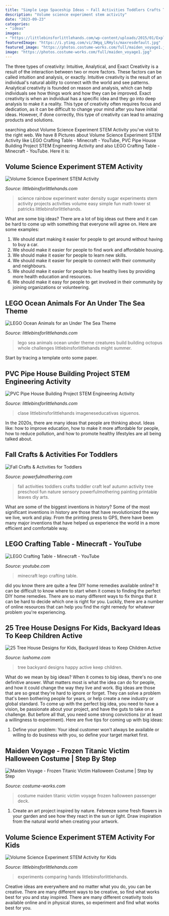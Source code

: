 ```yaml
---
title: "Simple Lego Spaceship Ideas ~ Fall Activities Toddlers Crafts Toddler Craft Leaf Autumn Activity Tree Preschool Fun Nature Sensory Powerfulmothering Painting Printable Leaves Diy Arts"
description: "Volume science experiment stem activity"
date: "2023-09-23"
categories:
- "ideas"
images:
- "https://littlebinsforlittlehands.com/wp-content/uploads/2015/01/Exploring-Volume-Science-Experiment-Dry-rice-Measuring-comparing-volume-731x1024.jpg"
featuredImage: "https://i.ytimg.com/vi/3Wgq_LRHyls/maxresdefault.jpg"
featured_image: "https://photos.costume-works.com/full/maiden_voyage1.jpg"
image: "https://photos.costume-works.com/full/maiden_voyage1.jpg"
---
```



The three types of creativity: Intuitive, Analytical, and Exact
Creativity is a result of the interaction between two or more factors. These factors can be called intuition and analysis, or exactly. Intuitive creativity is the result of an individual's natural ability to connect with the world and see patterns. Analytical creativity is founded on reason and analysis, which can help individuals see how things work and how they can be improved. 
Exact creativity is when an individual has a specific idea and they go into deep analysis to make it a reality. This type of creativity often requires focus and dedication, as it can be difficult to change your mind after you have initial ideas. However, if done correctly, this type of creativity can lead to amazing products and solutions.

	

		
searching about Volume Science Experiment STEM Activity you've visit to the right web. We have 8 Pictures about Volume Science Experiment STEM Activity like LEGO Crafting Table - Minecraft - YouTube, PVC Pipe House Building Project STEM Engineering Activity and also LEGO Crafting Table - Minecraft - YouTube. Here it is:
		
    
## Volume Science Experiment STEM Activity

<img loading=lazy src="http://littlebinsforlittlehands.com/wp-content/uploads/2015/01/Rainbow-Sugar-Water-Density-Science-Experiment-.jpg" onerror="this.onerror=null;this.src='https://tse3.mm.bing.net/th?id=OIP.2im6Gk9MqGPc_Zn-sKN6yAHaKX&amp;pid=15.1';" alt="Volume Science Experiment STEM Activity">

_Source: littlebinsforlittlehands.com_

>science rainbow experiment water density sugar experiments stem activity projects activities volume easy simple fun math tower st patricks littlebinsforlittlehands. 

	

What are some big ideas?
There are a lot of big ideas out there and it can be hard to come up with something that everyone will agree on. Here are some examples:
1. We should start making it easier for people to get around without having to buy a car.
2. We should make it easier for people to find work and affordable housing.
3. We should make it easier for people to learn new skills.
4. We should make it easier for people to connect with their community and neighbours.
5. We should make it easier for people to live healthy lives by providing more health education and resources.
6. We should make it easy for people to get involved in their community by joining organizations or volunteering.

    
## LEGO Ocean Animals For An Under The Sea Theme

<img loading=lazy src="http://littlebinsforlittlehands.com/wp-content/uploads/2016/06/2-16-680x1020.jpg" onerror="this.onerror=null;this.src='https://tse1.mm.bing.net/th?id=OIP.UN0IqAPJu1JhFZtawtKuRAHaLH&amp;pid=15.1';" alt="LEGO Ocean Animals for an Under The Sea Theme">

_Source: littlebinsforlittlehands.com_

>lego sea animals ocean under theme creatures build building octopus whole challenges littlebinsforlittlehands might summer. 

	

Start by tracing a template onto some paper.

    
## PVC Pipe House Building Project STEM Engineering Activity

<img loading=lazy src="https://littlebinsforlittlehands.com/wp-content/uploads/2015/01/PVC-Pipe-House-Building-Project-PVC-Pipe-Engineering-STEM-activity.jpg" onerror="this.onerror=null;this.src='https://tse1.mm.bing.net/th?id=OIP.GXvGCaRrWIitBApqynvEmAHaM9&amp;pid=15.1';" alt="PVC Pipe House Building Project STEM Engineering Activity">

_Source: littlebinsforlittlehands.com_

>clase littlebinsforlittlehands imageneseducativas siguenos. 

	

In the 2020s, there are many ideas that people are thinking about. Ideas like: how to improve education, how to make it more affordable for people, how to reduce pollution, and how to promote healthy lifestyles are all being talked about.

    
## Fall Crafts &amp; Activities For Toddlers

<img loading=lazy src="https://www.powerfulmothering.com/wp-content/uploads/2016/08/Fall-Crafts-Activities-for-Toddlers-2.jpg" onerror="this.onerror=null;this.src='https://tse4.mm.bing.net/th?id=OIP.68mno9wbqj-_npvU0XtKFgHaP3&amp;pid=15.1';" alt="Fall Crafts &amp; Activities for Toddlers">

_Source: powerfulmothering.com_

>fall activities toddlers crafts toddler craft leaf autumn activity tree preschool fun nature sensory powerfulmothering painting printable leaves diy arts. 

	

What are some of the biggest inventions in history?
Some of the most significant inventions in history are those that have revolutionized the way we live, work and play. From the printing press to GPS, there have been many major inventions that have helped us experience the world in a more efficient and comfortable way.

    
## LEGO Crafting Table - Minecraft - YouTube

<img loading=lazy src="https://i.ytimg.com/vi/3Wgq_LRHyls/maxresdefault.jpg" onerror="this.onerror=null;this.src='https://tse4.mm.bing.net/th?id=OIP.iMPLz88CTUZ5TzkSsCOm9wHaEK&amp;pid=15.1';" alt="LEGO Crafting Table - Minecraft - YouTube">

_Source: youtube.com_

>minecraft lego crafting table. 

	

did you know there are quite a few DIY home remedies available online?
It can be difficult to know where to start when it comes to finding the perfect DIY home remedies. There are so many different ways to fix things that it can be hard to decide which one is right for you. Luckily, there are a number of online resources that can help you find the right remedy for whatever problem you're experiencing.

    
## 25 Tree House Designs For Kids, Backyard Ideas To Keep Children Active

<img loading=lazy src="https://www.lushome.com/wp-content/uploads/2014/07/tree-house-designs-for-kids-backyard-ideas-24.jpg" onerror="this.onerror=null;this.src='https://tse2.mm.bing.net/th?id=OIP.1KKTIAj5Ng1DYu6OJ4sDXwHaFi&amp;pid=15.1';" alt="25 Tree House Designs for Kids, Backyard Ideas to Keep Children Active">

_Source: lushome.com_

>tree backyard designs happy active keep children. 

	

What do we mean by big ideas?
When it comes to big ideas, there's no one definitive answer. What matters most is what the idea can do for people, and how it could change the way they live and work. 
Big ideas are those that are so great they're hard to ignore or forget. They can solve a problem that's been bothering people for years, or help create a new industry or global standard. 
To come up with the perfect big idea, you need to have a vision, be passionate about your project, and have the guts to take on a challenge. But before all that, you need some strong convictions (or at least a willingness to experiment). 
Here are five tips for coming up with big ideas: 
1) Define your problem: Your ideal customer won't always be available or willing to do business with you, so define your target market first.

    
## Maiden Voyage - Frozen Titanic Victim Halloween Costume | Step By Step

<img loading=lazy src="https://photos.costume-works.com/full/maiden_voyage1.jpg" onerror="this.onerror=null;this.src='https://tse4.mm.bing.net/th?id=OIP.Od_Z2BJRkgjW-WPebIo7egHaMu&amp;pid=15.1';" alt="Maiden Voyage - Frozen Titanic Victim Halloween Costume | Step by Step">

_Source: costume-works.com_

>costume maiden titanic victim voyage frozen halloween passenger deck. 

	

1. Create an art project inspired by nature. Febreeze some fresh flowers in your garden and see how they react in the sun or light. Draw inspiration from the natural world when creating your artwork.

    
## Volume Science Experiment STEM Activity For Kids

<img loading=lazy src="https://littlebinsforlittlehands.com/wp-content/uploads/2015/01/Exploring-Volume-Science-Experiment-Dry-rice-Measuring-comparing-volume-731x1024.jpg" onerror="this.onerror=null;this.src='https://tse1.mm.bing.net/th?id=OIP.WNSIYeN4b5EQjAFsHLUzXAHaKX&amp;pid=15.1';" alt="Volume Science Experiment STEM Activity for Kids">

_Source: littlebinsforlittlehands.com_

>experiments comparing hands littlebinsforlittlehands. 

	

Creative ideas are everywhere and no matter what you do, you can be creative. There are many different ways to be creative, so find what works best for you and stay inspired. There are many different creativity tools available online and in physical stores, so experiment and find what works best for you.

